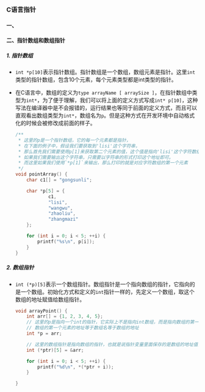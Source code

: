 ### C语言指针



#### 一、

#### 二、指针数组和数组指针

##### 1. 指针数组

- `int *p[10]`表示指针数组。指针数组是一个数组，数组元素是指针。这里`int`类型的指针数组，包含10个元素，每个元素类型都是int类型的指针。

- 在C语言中，数组的定义为`type arrayName [ arraySize ]`，在指针数组中类型为`int*`，为了便于理解，我们可以将上面的定义方式写成`int* p[10]`，这种写法在编译器中是不会报错的，运行结果也等同于前面的定义方式，而且可以直观看出数组类型为`int*`，数组名为`p`。但是这种方式在开发环境中自动格式化的时候会被修改成前面的样子。

  ```c
  /**
   * 这里的p是一个指针数组，它的每一个元素都是指针，
   * 在下面的例子中，假设我们要获取到'lisi'这个字符串，
   * 那么首先我们需要使用p[1]来获取第二个元素的值，这个值是指向'lisi'这个字符数组的指针
   * 如果我们需要输出这个字符串，只需要以字符串的形式打印这个地址即可。
   * 而这里如果我们使用`*p[1]`来输出，那么打印的就是对应字符数组的第一个元素
   */
  void pointArray() {
      char c1[] = "gongsunli";
  
      char *p[5] = {
              c1,
              "lisi",
              "wangwu",
              "zhaoliu",
              "zhangmazi"
      };
  
      for (int i = 0; i < 5; ++i) {
          printf("%s\n", p[i]);
      }
  }
  ```

  

##### 2. 数组指针

- `int (*p)[5]`表示一个数组指针。数组指针是一个指向数组的指针，它指向的是一个数组。初始化方式和定义的`int`指针一样的，先定义一个数组，取这个数组的地址赋值给数组指针。

  ```c
  void arrayPoint() {
      int arr[] = {1, 2, 3, 4, 5};
      // 这里的p是指向一个int的指针，它实际上不是指向int数组，而是指向数组的第一个元素的地址值。
      // 数组的第一个元素的地址等于数组名等于数组的地址
      int *p = arr;
  
      // 这里的数组指针是指向数组的指针，也就是说指针变量里面保存的是数组的地址值，所以在初始化的时候我们需要对数组取地址。
      int (*ptr)[5] = &arr;
  
      for (int i = 0; i < 5; ++i) {
          printf("%d\n", *(*ptr + i));
      }
  
  }
  ```

  